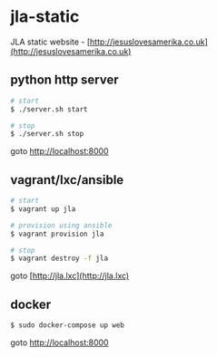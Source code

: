 # jla-static

JLA static website -
[http://jesuslovesamerika.co.uk](http://jesuslovesamerika.co.uk)

## python http server

```sh
# start
$ ./server.sh start

# stop
$ ./server.sh stop
```

goto [http://localhost:8000](http://localhost:8000)

## vagrant/lxc/ansible

```sh
# start
$ vagrant up jla

# provision using ansible
$ vagrant provision jla

# stop
$ vagrant destroy -f jla
```

goto [http://jla.lxc](http://jla.lxc)

## docker

```sh
$ sudo docker-compose up web
```

goto [http://localhost:8000](http://localhost:8000)
